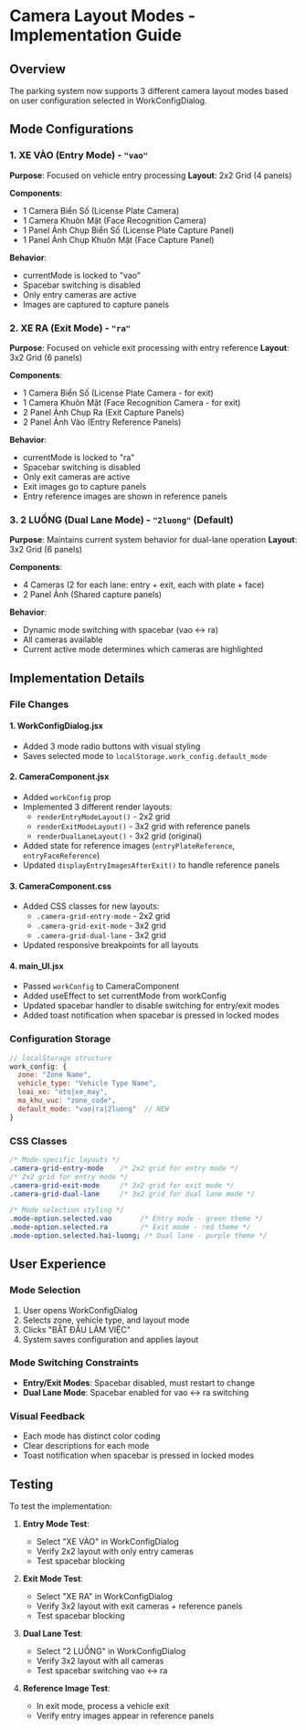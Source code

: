 # Camera Layout Modes - Implementation Guide

## Overview

The parking system now supports 3 different camera layout modes based on user configuration selected in WorkConfigDialog.

## Mode Configurations

### 1. XE VÀO (Entry Mode) - `"vao"`

**Purpose**: Focused on vehicle entry processing
**Layout**: 2x2 Grid (4 panels)

**Components**:

- 1 Camera Biển Số (License Plate Camera)
- 1 Camera Khuôn Mặt (Face Recognition Camera)
- 1 Panel Ảnh Chụp Biển Số (License Plate Capture Panel)
- 1 Panel Ảnh Chụp Khuôn Mặt (Face Capture Panel)

**Behavior**:

- currentMode is locked to "vao"
- Spacebar switching is disabled
- Only entry cameras are active
- Images are captured to capture panels

### 2. XE RA (Exit Mode) - `"ra"`

**Purpose**: Focused on vehicle exit processing with entry reference
**Layout**: 3x2 Grid (6 panels)

**Components**:

- 1 Camera Biển Số (License Plate Camera - for exit)
- 1 Camera Khuôn Mặt (Face Recognition Camera - for exit)
- 2 Panel Ảnh Chụp Ra (Exit Capture Panels)
- 2 Panel Ảnh Vào (Entry Reference Panels)

**Behavior**:

- currentMode is locked to "ra"
- Spacebar switching is disabled
- Only exit cameras are active
- Exit images go to capture panels
- Entry reference images are shown in reference panels

### 3. 2 LUỒNG (Dual Lane Mode) - `"2luong"` (Default)

**Purpose**: Maintains current system behavior for dual-lane operation
**Layout**: 3x2 Grid (6 panels)

**Components**:

- 4 Cameras (2 for each lane: entry + exit, each with plate + face)
- 2 Panel Ảnh (Shared capture panels)

**Behavior**:

- Dynamic mode switching with spacebar (vao ↔ ra)
- All cameras available
- Current active mode determines which cameras are highlighted

## Implementation Details

### File Changes

#### 1. WorkConfigDialog.jsx

- Added 3 mode radio buttons with visual styling
- Saves selected mode to `localStorage.work_config.default_mode`

#### 2. CameraComponent.jsx

- Added `workConfig` prop
- Implemented 3 different render layouts:
  - `renderEntryModeLayout()` - 2x2 grid
  - `renderExitModeLayout()` - 3x2 grid with reference panels
  - `renderDualLaneLayout()` - 3x2 grid (original)
- Added state for reference images (`entryPlateReference`, `entryFaceReference`)
- Updated `displayEntryImagesAfterExit()` to handle reference panels

#### 3. CameraComponent.css

- Added CSS classes for new layouts:
  - `.camera-grid-entry-mode` - 2x2 grid
  - `.camera-grid-exit-mode` - 3x2 grid
  - `.camera-grid-dual-lane` - 3x2 grid
- Updated responsive breakpoints for all layouts

#### 4. main_UI.jsx

- Passed `workConfig` to CameraComponent
- Added useEffect to set currentMode from workConfig
- Updated spacebar handler to disable switching for entry/exit modes
- Added toast notification when spacebar is pressed in locked modes

### Configuration Storage

```javascript
// localStorage structure
work_config: {
  zone: "Zone Name",
  vehicle_type: "Vehicle Type Name",
  loai_xe: "oto|xe_may",
  ma_khu_vuc: "zone_code",
  default_mode: "vao|ra|2luong"  // NEW
}
```

### CSS Classes

```css
/* Mode-specific layouts */
.camera-grid-entry-mode    /* 2x2 grid for entry mode */
/* 2x2 grid for entry mode */
.camera-grid-exit-mode     /* 3x2 grid for exit mode */
.camera-grid-dual-lane     /* 3x2 grid for dual lane mode */

/* Mode selection styling */
.mode-option.selected.vao       /* Entry mode - green theme */
.mode-option.selected.ra        /* Exit mode - red theme */
.mode-option.selected.hai-luong; /* Dual lane - purple theme */
```

## User Experience

### Mode Selection

1. User opens WorkConfigDialog
2. Selects zone, vehicle type, and layout mode
3. Clicks "BẮT ĐẦU LÀM VIỆC"
4. System saves configuration and applies layout

### Mode Switching Constraints

- **Entry/Exit Modes**: Spacebar disabled, must restart to change
- **Dual Lane Mode**: Spacebar enabled for vao ↔ ra switching

### Visual Feedback

- Each mode has distinct color coding
- Clear descriptions for each mode
- Toast notification when spacebar is pressed in locked modes

## Testing

To test the implementation:

1. **Entry Mode Test**:

   - Select "XE VÀO" in WorkConfigDialog
   - Verify 2x2 layout with only entry cameras
   - Test spacebar blocking

2. **Exit Mode Test**:

   - Select "XE RA" in WorkConfigDialog
   - Verify 3x2 layout with exit cameras + reference panels
   - Test spacebar blocking

3. **Dual Lane Test**:

   - Select "2 LUỒNG" in WorkConfigDialog
   - Verify 3x2 layout with all cameras
   - Test spacebar switching vao ↔ ra

4. **Reference Image Test**:
   - In exit mode, process a vehicle exit
   - Verify entry images appear in reference panels
